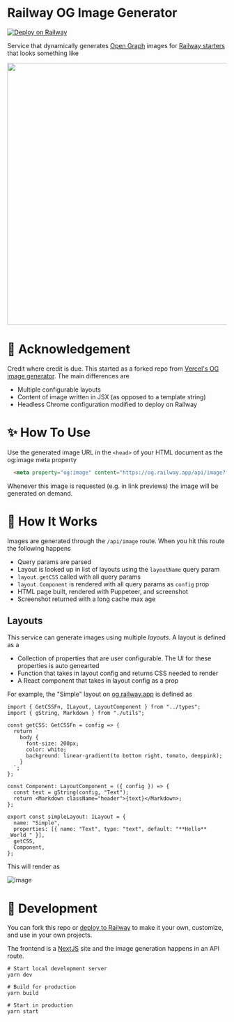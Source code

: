 # Railway OG Image Generator

[![Deploy on Railway](https://railway.app/button.svg)](https://railway.app/new?template=https%3A%2F%2Fgithub.com%2Frailwayapp%2Fog-generator)

Service that dynamically generates [Open Graph](https://ogp.me/) images for [Railway starters](https://railway.app/starters) that looks something like

<img width="600" src="https://og.railway.app/api/image?fileType=png&layoutName=Starter&Theme=Dark&Name=BlitzJS" />

# 🙌 Acknowledgement

Credit where credit is due. This started as a forked repo from [Vercel's OG image generator](https://github.com/vercel/og-image). The main differences are

- Multiple configurable layouts
- Content of image written in JSX (as opposed to a template string)
- Headless Chrome configuration modified to deploy on Railway

# ✨ How To Use

Use the generated image URL in the `<head>` of your HTML document as the og:image meta property

```html
  <meta property="og:image" content="https://og.railway.app/api/image?fileType=png&layoutName=Simple&Text=**Hello**+_World_" />
```

Whenever this image is requested (e.g. in link previews) the image will be generated on demand.

# 🧐 How It Works

Images are generated through the `/api/image` route. When you hit this route the following happens
- Query params are parsed
- Layout is looked up in list of layouts using the `layoutName` query param
- `layout.getCSS` called with all query params
- `layout.Component` is rendered with all query params as `config` prop
- HTML page built, rendered with Puppeteer, and screenshot
- Screenshot returned with a long cache max age

## Layouts

This service can generate images using multiple _layouts_. A layout is defined as a
- Collection of properties that are user configurable. The UI for these properties is auto genearted
- Function that takes in layout config and returns CSS needed to render
- A React component that takes in layout config as a prop

For example, the "Simple" layout on [og.railway.app](https://og.railway.app) is defined as

```tsx
import { GetCSSFn, ILayout, LayoutComponent } from "../types";
import { gString, Markdown } from "./utils";

const getCSS: GetCSSFn = config => {
  return `
    body {
      font-size: 200px;
      color: white;
      background: linear-gradient(to bottom right, tomato, deeppink);
    }
  `;
};

const Component: LayoutComponent = ({ config }) => {
  const text = gString(config, "Text");
  return <Markdown className="header">{text}</Markdown>;
};

export const simpleLayout: ILayout = {
  name: "Simple",
  properties: [{ name: "Text", type: "text", default: "**Hello** _World_" }],
  getCSS,
  Component,
};
```

This will render as

![image](https://user-images.githubusercontent.com/3044853/118061050-0868c300-b349-11eb-8ac1-0b0af7d0dc9a.png)

# 🚀 Development

You can fork this repo or [deploy to Railway](https://railway.app/new?template=https%3A%2F%2Fgithub.com%2Frailwayapp%2Fog-generator) to make it your own, customize, and use in your own projects.

The frontend is a [NextJS](https://nextjs.org) site and the image generation happens in an API route.

```
# Start local development server
yarn dev

# Build for production
yarn build

# Start in production
yarn start
```
